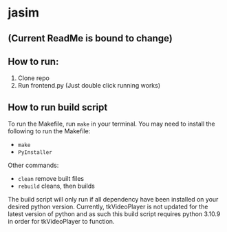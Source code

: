 # jasim
## (Current ReadMe is bound to change)

## How to run:
1. Clone repo
2. Run frontend.py (Just double click running works)

## How to run build script
To run the Makefile, run `make` in your terminal. You may need to install the following to run the Makefile:
- `make`  
- `PyInstaller`  

Other commands:  
- `clean` remove built files  
- `rebuild` cleans, then builds  

The build script will only run if all dependency have been installed on your desired python version. Currently, tkVideoPlayer is not updated for the latest version of python and as such this build script requires python 3.10.9 in order for tkVideoPlayer to function.
